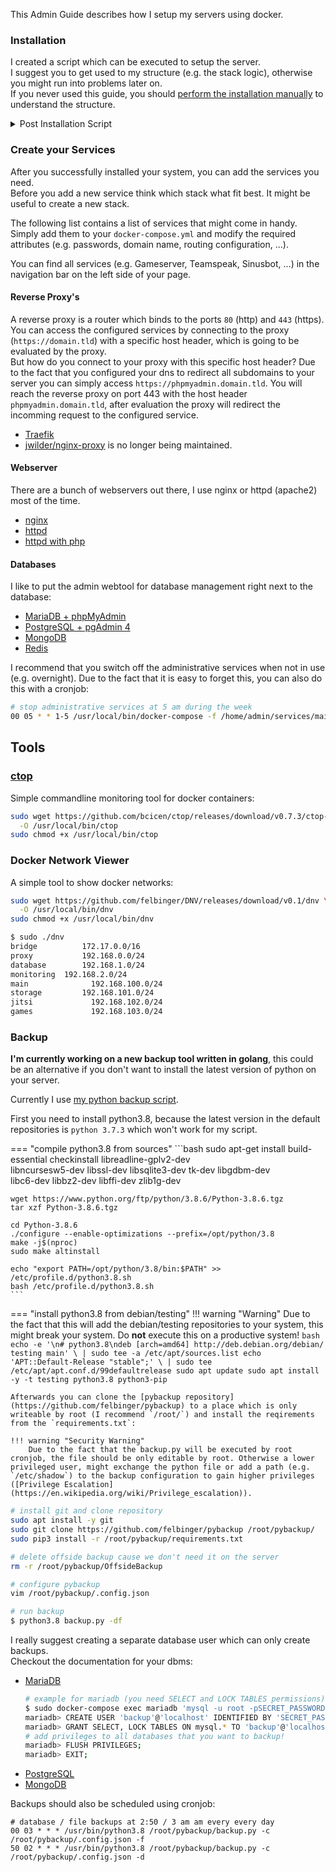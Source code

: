 This Admin Guide describes how I setup my servers using docker.

### Installation

I created a script which can be executed to setup the server.  
I suggest you to get used to my structure (e.g. the stack logic), otherwise you might run into problems later on.  
If you never used this guide, you should [perform the installation manually](./installation/) to understand the structure.

<details>
  <summary>Post Installation Script</summary>

<br>
You can basicly skip most of the installation section, but there are some exceptions.

<ul>
  <li>
  First you should create all user accounts, and ensure that everyone is able to authenticate using public key authentication.
  </li>
  <li>
  You can add the users in the configuration section of the `postinstall.sh` to give them the groups, aliases, ... After you are sure that you can connect to the server you should secure your ssh server (e.g. disallow authentication using passwords, root login, ...).  
  </li>

  <li>
  If you want to change your hostname to something cooler than the name your hoster assigned you (this is not required, I do it to improve the identification process of the server, that I'm connected to).  
  </li>

  <li>
  You also need to setup your dns records, consider to change the name servers to cloudflare if you have trouble with the dns challenge for wildcard certificate later on.
  </li>
</ul>

```
curl -fsSL https://raw.githubusercontent.com/felbinger/AdminGuide/master/postinstall.sh | sudo bash
```

</details>

### Create your Services

After you successfully installed your system, you can add the services you need.  
Before you add a new service think which stack what fit best. It might be useful to create a new stack.

The following list contains a list of services that might come in handy. Simply add them to your `docker-compose.yml` and modify the required attributes (e.g. passwords, domain name, routing configuration, ...).

You can find all services (e.g. Gameserver, Teamspeak, Sinusbot, ...) in the navigation bar on the left side of your page.

#### Reverse Proxy's

A reverse proxy is a router which binds to the ports `80` (http) and `443` (https).  
You can access the configured services by connecting to the proxy (`https://domain.tld`) with a specific host header, which is going to be evaluated by the proxy.  
But how do you connect to your proxy with this specific host header? Due to the fact that you configured your dns to redirect all subdomains to your server you can simply access `https://phpmyadmin.domain.tld`. You will reach the reverse proxy on port 443 with the host header `phpmyadmin.domain.tld`, after evaluation the proxy will redirect the incomming request to the configured service.

- [Traefik](./services/traefik.md)
- [jwilder/nginx-proxy](./services/nginx-proxy.md) is no longer being maintained.

#### Webserver

There are a bunch of webservers out there, I use nginx or httpd (apache2) most of the time.

- [nginx](./services/nginx.md)
- [httpd](./services/httpd.md)
- [httpd with php](./services/httpd-php.md)

#### Databases

I like to put the admin webtool for database management right next to the database:

- [MariaDB + phpMyAdmin](./services/mariadb.md)
- [PostgreSQL + pgAdmin 4](./services/postgresql.md)
- [MongoDB](./services/mongodb.md)
- [Redis](./services/redis.md)

I recommend that you switch off the administrative services when not in use (e.g. overnight). Due to the fact that it is easy to forget this, you can also do this with a cronjob:

```bash
# stop administrative services at 5 am during the week
00 05 * * 1-5 /usr/local/bin/docker-compose -f /home/admin/services/main/docker-compose.yml rm -fs phpmyadmin pgadmin 2>&1
```

## Tools

### [ctop](https://ctop.sh/)

Simple commandline monitoring tool for docker containers:

```bash
sudo wget https://github.com/bcicen/ctop/releases/download/v0.7.3/ctop-0.7.3-linux-amd64 \
  -O /usr/local/bin/ctop
sudo chmod +x /usr/local/bin/ctop
```

### Docker Network Viewer

A simple tool to show docker networks:

```bash
sudo wget https://github.com/felbinger/DNV/releases/download/v0.1/dnv \
  -O /usr/local/bin/dnv
sudo chmod +x /usr/local/bin/dnv
```

```sh
$ sudo ./dnv
bridge			172.17.0.0/16
proxy		  	192.168.0.0/24
database		192.168.1.0/24
monitoring	192.168.2.0/24
main			  192.168.100.0/24
storage			192.168.101.0/24
jitsi			  192.168.102.0/24
games			  192.168.103.0/24
```

### Backup

**I'm currently working on a new backup tool written in golang**, this could be an alternative if you don't want to install the latest version of python on your server.

Currently I use [my python backup script](https://github.com/felbinger/pybackup).

First you need to install python3.8, because the latest version in the default repositories is `python 3.7.3` which won't work for my script.

=== "compile python3.8 from sources"
    ```bash
    sudo apt-get install build-essential checkinstall libreadline-gplv2-dev \
      libncursesw5-dev libssl-dev libsqlite3-dev tk-dev libgdbm-dev \
      libc6-dev libbz2-dev libffi-dev zlib1g-dev

    wget https://www.python.org/ftp/python/3.8.6/Python-3.8.6.tgz
    tar xzf Python-3.8.6.tgz

    cd Python-3.8.6
    ./configure --enable-optimizations --prefix=/opt/python/3.8
    make -j$(nproc)
    sudo make altinstall

    echo "export PATH=/opt/python/3.8/bin:$PATH" >> /etc/profile.d/python3.8.sh
    bash /etc/profile.d/python3.8.sh
    ```

=== "install python3.8 from debian/testing"
    !!! warning "Warning"
        Due to the fact that this will add the debian/testing repositories to your system, this might break your system. Do **not** execute this on a productive system!
        `bash echo -e '\n# python3.8\ndeb [arch=amd64] http://deb.debian.org/debian/ testing main' \ | sudo tee -a /etc/apt/sources.list echo 'APT::Default-Release "stable";' \ | sudo tee /etc/apt/apt.conf.d/99defaultrelease sudo apt update sudo apt install -y -t testing python3.8 python3-pip `
    
    Afterwards you can clone the [pybackup repository](https://github.com/felbinger/pybackup) to a place which is only writeable by root (I recommend `/root/`) and install the reqirements from the `requirements.txt`:
    
    !!! warning "Security Warning"
        Due to the fact that the backup.py will be executed by root cronjob, the file should be only editable by root. Otherwise a lower privileged user, might exchange the python file or add a path (e.g. `/etc/shadow`) to the backup configuration to gain higher privileges ([Privilege Escalation](https://en.wikipedia.org/wiki/Privilege_escalation)).

```bash
# install git and clone repository
sudo apt install -y git
sudo git clone https://github.com/felbinger/pybackup /root/pybackup/
sudo pip3 install -r /root/pybackup/requirements.txt

# delete offside backup cause we don't need it on the server
rm -r /root/pybackup/OffsideBackup

# configure pybackup
vim /root/pybackup/.config.json

# run backup
$ python3.8 backup.py -df
````

I really suggest creating a separate database user which can only create backups.  
Checkout the documentation for your dbms:

- [MariaDB](https://mariadb.com/kb/en/create-user/)
  ```bash
  # example for mariadb (you need SELECT and LOCK TABLES permissions)
  $ sudo docker-compose exec mariadb 'mysql -u root -pSECRET_PASSWORD'
  mariadb> CREATE USER 'backup'@'localhost' IDENTIFIED BY 'SECRET_PASSWORD_FOR_BACKUP';
  mariadb> GRANT SELECT, LOCK TABLES ON mysql.* TO 'backup'@'localhost';
  # add privileges to all databases that you want to backup!
  mariadb> FLUSH PRIVILEGES;
  mariadb> EXIT;
  ```
- [PostgreSQL](https://www.postgresql.org/docs/8.0/sql-createuser.html)
- [MongoDB](https://docs.mongodb.com/manual/reference/method/db.createUser/)

Backups should also be scheduled using cronjob:

```
# database / file backups at 2:50 / 3 am am every every day
00 03 * * * /usr/bin/python3.8 /root/pybackup/backup.py -c /root/pybackup/.config.json -f
50 02 * * * /usr/bin/python3.8 /root/pybackup/backup.py -c /root/pybackup/.config.json -d
```
